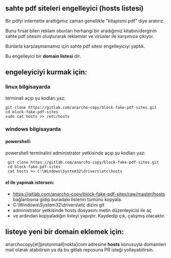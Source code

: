 ## sahte pdf siteleri engelleyici (hosts listesi)

Bir pdfyi internette arattığımız zaman genellikle "kitapismi pdf" diye aratırız. 

Bunu fırsat bilen reklam oburları herhangi bir aradığımız kitabın/derginin sahte pdf sitesini oluşturarak reklamlar ve virüsler ile karşımıza çıkıyor.

Bunlarla karşılaşmamamız için sahte pdf sitesi engelleyiciyi yaptık.

Bu engelleyici bir **domain listesi** dir. 

## engeleyiciyi kurmak için:

### linux bilgisayarda
terminali açıp şu kodları yaz:

    git clone https://gitlab.com/anarcho-copy/block-fake-pdf-sites.git
    cd block-fake-pdf-sites
    sudo cat hosts >> /etc/hosts

### windows bilgisayarda 

#### powershell:
powershell terminalini administrator yetkisinde açıp şu kodları yaz:

     git clone https://gitlab.com/anarcho-copy/block-fake-pdf-sites.git
     cd block-fake-pdf-sites
     cat hosts >> C:\Windows\System32\drivers\etc\hosts
     

#### el ile yapmak istersen:

- https://gitlab.com/anarcho-copy/block-fake-pdf-sites/raw/master/hosts bağlantısına gidip buradaki listenin tümünü kopyala.
- C:\Windows\System32\drivers\etc dizini git
- administrator  yetkisinde hosts dosyasını metin düzenleyicisi ile aç
- ve ardından kopyaladığın listeyi yapıştır.  Kaydedip çık, çalışmış
  olacaktır.


## listeye yeni bir domain eklemek için:

anarchocopy[et]protonmail[nokta]com adresine ****hosts**** konusuyla domainleri mail olarak atabilirsin ya da bu gitlab reposuna PR isteği yollayabilirsin.
